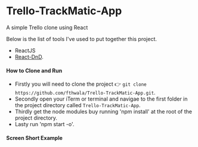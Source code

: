 # Trello-TrackMatic-App

A simple Trello clone using React

Below is the list of tools I've used to put together this project.

- ReactJS
- [React-DnD](https://github.com/react-dnd/react-dnd).

#### How to Clone and Run

- Firstly you will need to clone the project :point_right: `git clone https://github.com/fthwala/Trello-TrackMatic-App.git`.
- Secondly open your iTerm or terminal and navigae to the first folder in the project directory called `Trello-TrackMatic-App`.
- Thirdly get the node modules buy running 'npm install' at the root of the project directory.
- Lasty run 'npm start -o'.

#### Screen Short Example


